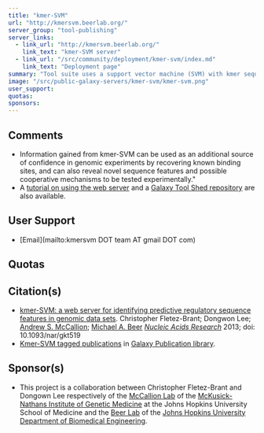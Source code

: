 ```yaml
---
title: "kmer-SVM"
url: "http://kmersvm.beerlab.org/"
server_group: "tool-publishing"
server_links: 
  - link_url: "http://kmersvm.beerlab.org/"
    link_text: "kmer-SVM server"
  - link_url: "/src/community/deployment/kmer-svm/index.md"
    link_text: "Deployment page"
summary: "Tool suite uses a support vector machine (SVM) with kmer sequence features to identify predictive combinations of short transcription factor binding sites which determine the tissue specificity of the original NGS assay.  "
image: "/src/public-galaxy-servers/kmer-svm/kmer-svm.png"
user_support: 
quotas: 
sponsors: 
---
```


## Comments

* Information gained from kmer-SVM can be used as an additional source of confidence in genomic experiments by recovering known binding sites, and can also reveal novel sequence features and possible cooperative mechanisms to be tested experimentally."
* A [tutorial on using the web server](http://kmersvm.beerlab.org/tutorial/) and a [Galaxy Tool Shed repository](http://toolshed.g2.bx.psu.edu/view/cafletezbrant/kmersvm) are also available.

## User Support

* [Email](mailto:kmersvm DOT team AT gmail DOT com)

## Quotas

## Citation(s)

* [kmer-SVM: a web server for identifying predictive regulatory sequence features in genomic data sets](http://nar.oxfordjournals.org/content/41/W1/W544.long). Christopher Fletez-Brant; Dongwon Lee; [Andrew S. McCallion](http://www.hopkinsmedicine.org/geneticmedicine/people/faculty/mccallion.html); [Michael A. Beer](http://www.beerlab.org/) *[Nucleic Acids Research](http://nar.oxfordjournals.org/)* 2013; doi: 10.1093/nar/gkt519<br />
* [Kmer-SVM tagged publications](https://www.zotero.org/groups/1732893/galaxy/items/tag/%3EKmer-SVM) in [Galaxy Publication library](/src/publication-library/index.md).

## Sponsor(s)

* This project is a collaboration between Christopher Fletez-Brant and Dongown Lee respectively of the [McCallion Lab](http://www.hopkinsmedicine.org/geneticmedicine/people/faculty/mccallion.html) of the [McKusick-Nathans Institute of Genetic Medicine](https://igm.jhmi.edu/) at the Johns Hopkins University School of Medicine and the [Beer Lab](http://www.beerlab.org/) of the [Johns Hopkins University Department of Biomedical Engineering](http://www.bme.jhu.edu/).

